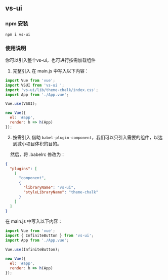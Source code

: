 ## vs-ui

### npm 安装
```
npm i vs-ui
```

### 使用说明

你可以引入整个vs-ui，也可进行按需加载组件
1. 完整引入
在 main.js 中写入以下内容：

```js
import Vue from 'vue';
import VSUI from 'vs-ui ';
import 'vs-ui/lib/theme-chalk/index.css';
import App from './App.vue';

Vue.use(VSUI);

new Vue({
  el: '#app',
  render: h => h(App)
});
```
2. 按需引入
借助 `babel-plugin-component`，我们可以只引入需要的组件，以达到减小项目体积的目的。

&nbsp;&nbsp;&nbsp;&nbsp;然后，将 .babelrc 修改为：

```json
{
  "plugins": [
    [
      "component",
      {
        "libraryName": "vs-ui",
        "styleLibraryName": "theme-chalk"
      }
    ]
  ]
}
```
在 main.js 中写入以下内容：

```js
import Vue from 'vue';
import { InfiniteButton } from 'vs-ui';
import App from './App.vue';

Vue.use(InfiniteButton);

new Vue({
  el: '#app',
  render: h => h(App)
});
```




